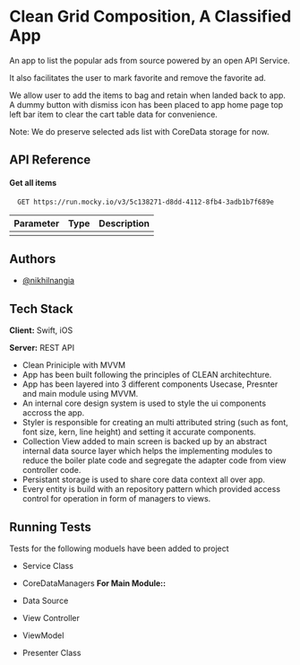 
# Clean Grid Composition, A Classified App

An app to list the popular ads from source powered by an open API Service.

It also facilitates the user to mark favorite and remove the favorite ad.

We allow user to add the items to bag and retain when landed back to app.
A dummy button with dismiss icon has been placed to app home page top left bar item to clear the cart table data for convenience.
 
Note: We do preserve selected ads list with CoreData storage for now.
 

## API Reference

#### Get all items

```http
  GET https://run.mocky.io/v3/5c138271-d8dd-4112-8fb4-3adb1b7f689e
```

| Parameter | Type     | Description                |
| :-------- | :------- | :------------------------- |
|  |  |  |



## Authors

- [@nikhilnangia](https://www.github.com/nikhil0011)

## Tech Stack

**Client:** Swift, iOS

**Server:** REST API

 - Clean Priniciple with MVVM
 - App has been built following the principles of CLEAN architechture.
 - App has been layered into 3 different components Usecase, Presnter and main module using MVVM.
 - An internal core design system is used to style the ui components accross the app.
 - Styler is responsible for creating an multi attributed string (such as font, font size, kern, line height) and setting it accurate components.
 - Collection View added to main screen is backed up by an abstract internal data source layer which helps the implementing modules to reduce the boiler plate code and segregate the adapter code from view controller code.
 - Persistant storage is used to share core data context all over app.
 - Every entity is build with an repository pattern which provided access control for operation in form of managers to views.
 
## Running Tests

Tests for the following moduels have been added to project

- Service Class
- CoreDataManagers
**For Main Module::** 

- Data Source
- View Controller
- ViewModel
- Presenter Class

